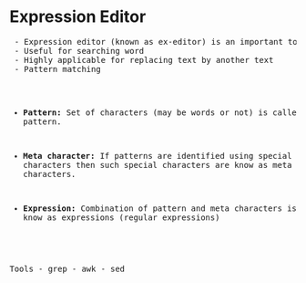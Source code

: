 <h1>Expression Editor</h1>
<pre>
 - Expression editor (known as ex-editor) is an important tool in Linux.
 - Useful for searching word
 - Highly applicable for replacing text by another text
 - Pattern matching

 - <b>Pattern:</b> Set of characters (may be words or not) is called pattern.
 
 - <b>Meta character:</b> If patterns are identified using special characters 
 then such special characters are know as meta characters.
 
 - <b>Expression:</b> Combination of pattern and meta characters is 
 know as expressions (regular expressions)
 
 Tools
 	- grep
 	- awk
 	- sed
 	
</pre>